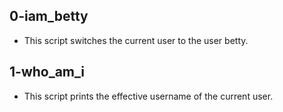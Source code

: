 ## 0-iam_betty
* This script switches the current user to the user betty.
## 1-who_am_i
* This script prints the effective username of the current user.
